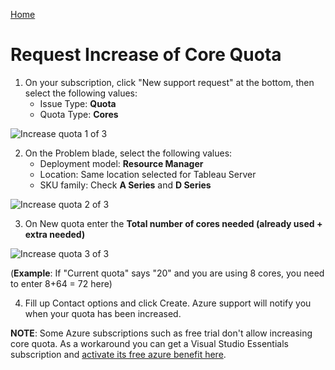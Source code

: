 [Home](https://vperez-rwserver.github.io/AzureSetupSessions)

# Request Increase of Core Quota

1) On your subscription, click "New support request" at the bottom, then select the following values:
    * Issue Type: **Quota**
    * Quota Type: **Cores**

![Increase quota 1 of 3](https://vperez-rwserver.github.io/AzureSetupSessions/images/increasequota1.png)

2) On the Problem blade, select the following values:
    * Deployment model: **Resource Manager**
    * Location: Same location selected for Tableau Server
    * SKU family: Check **A Series** and **D Series**

![Increase quota 2 of 3](https://vperez-rwserver.github.io/AzureSetupSessions/images/increasequota2.png)

3) On New quota enter the **Total number of cores needed (already used + extra needed)**

![Increase quota 3 of 3](https://vperez-rwserver.github.io/AzureSetupSessions/images/increasequota3.png)

(**Example**: If "Current quota" says "20" and you are using 8 cores, you need to enter 8+64 = 72 here)

4) Fill up Contact options and click Create. Azure support will notify you when your quota has been increased.   

**NOTE**: Some Azure subscriptions such as free trial don't allow increasing core quota. As a workaround you can get a Visual Studio Essentials subscription and [activate its free azure benefit here](https://azure.microsoft.com/en-us/pricing/member-offers/msdn-benefits-details/).
